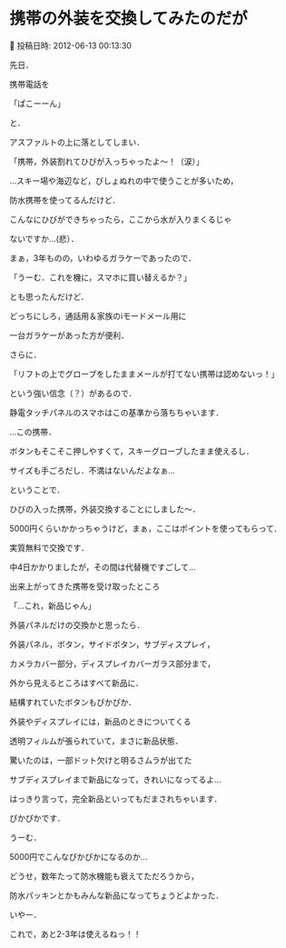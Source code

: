 # 携帯の外装を交換してみたのだが

📅 投稿日時: 2012-06-13 00:13:30

先日．





携帯電話を


「ぱこーーん」


と．


アスファルトの上に落としてしまい．


「携帯，外装割れてひびが入っちゃったよ～！（涙）」





…スキー場や海辺など，びしょぬれの中で使うことが多いため，


防水携帯を使ってるんだけど．


こんなにひびができちゃったら，ここから水が入りまくるじゃ


ないですか…(悲）．





まぁ，3年ものの，いわゆるガラケーであったので．


「うーむ．これを機に，スマホに買い替えるか？」


とも思ったんだけど．





どっちにしろ，通話用＆家族のiモードメール用に


一台ガラケーがあった方が便利．


さらに．


「リフトの上でグローブをしたままメールが打てない携帯は認めないっ！」


という強い信念（？）があるので．


静電タッチパネルのスマホはこの基準から落ちちゃいます．





…この携帯．


ボタンもそこそこ押しやすくて，スキーグローブしたまま使えるし．


サイズも手ごろだし．不満はないんだよなぁ…





ということで．


ひびの入った携帯，外装交換することにしました～．


5000円くらいかかっちゃうけど，まぁ，ここはポイントを使ってもらって．


実質無料で交換です．





中4日かかりましたが，その間は代替機ですごして…





出来上がってきた携帯を受け取ったところ


「…これ，新品じゃん」





外装パネルだけの交換かと思ったら．


外装パネル，ボタン，サイドボタン，サブディスプレイ，


カメラカバー部分，ディスプレイカバーガラス部分まで，


外から見えるところはすべて新品に．


結構すれていたボタンもぴかぴか．


外装やディスプレイには，新品のときについてくる


透明フィルムが張られていて，まさに新品状態．


驚いたのは，一部ドット欠けと明るさムラが出てた


サブディスプレイまで新品になって，きれいになってるよ…





はっきり言って，完全新品といってもだまされちゃいます．


ぴかぴかです．





うーむ．


5000円でこんなぴかぴかになるのか…


どうせ，数年たって防水機能も衰えてただろうから，


防水パッキンとかもみんな新品になってちょうどよかった．





いやー．


これで，あと2-3年は使えるねっ！！

